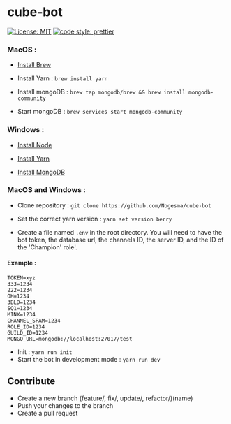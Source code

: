 # cube-bot
[![License: MIT](https://img.shields.io/badge/License-MIT-yellow.svg?style=flat-square)](https://opensource.org/licenses/MIT)
[![code style: prettier](https://img.shields.io/badge/code_style-prettier-ff69b4.svg?style=flat-square)](https://github.com/prettier/prettier)

### MacOS :

- [Install Brew](https://brew.sh)

- Install Yarn : `brew install yarn`

- Install mongoDB : `brew tap mongodb/brew && brew install mongodb-community`

- Start mongoDB : `brew services start mongodb-community`

### Windows :

- [Install Node](https://nodejs.org/en/)

- [Install Yarn](https://yarnpkg.com/lang/en/docs/install/#windows-stable)

- [Install MongoDB](https://www.mongodb.com/download-center/community?jmp=nav)



### MacOS and Windows :

- Clone repository : `git clone https://github.com/Nogesma/cube-bot` 

- Set the correct yarn version : `yarn set version berry`

 - Create a file named `.env` in the root directory. You will need to have the bot token, the database url, the channels ID, the server ID, and the ID of the 'Champion' role'.
 
#### Example :

```dotenv
TOKEN=xyz
333=1234
222=1234
OH=1234
3BLD=1234
SQ1=1234
MINX=1234
CHANNEL_SPAM=1234
ROLE_ID=1234
GUILD_ID=1234
MONGO_URL=mongodb://localhost:27017/test
```


- Init : `yarn run init`
- Start the bot in development mode : `yarn run dev`

## Contribute

- Create a new branch (feature/, fix/, update/, refactor/)(name)
- Push your changes to the branch
- Create a pull request
